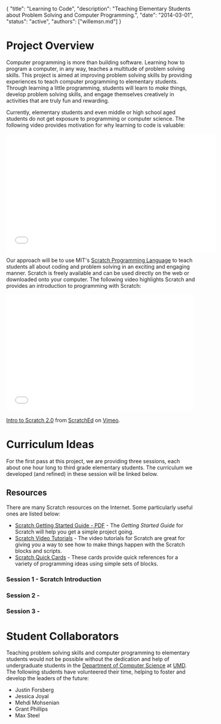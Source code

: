 {
	"title": "Learning to Code",
	"description": "Teaching Elementary Students about Problem Solving and Computer Programming.",
	"date": "2014-03-01",
	"status": "active",
	"authors": ["willemsn.md"]
}

Project Overview
================

Computer programming is more than building software. Learning how to program a computer, in any way, teaches a multitude of problem solving skills. This project is aimed at improving problem solving skills by providing experiences
to teach computer programming to elementary students. Through learning a little programming, students will learn to _make_ things, develop problem solving skills, and engage themselves creatively in activities that are truly fun and rewarding.

Currently, elementary students and even middle or high school aged students do not get exposure to programming or computer science. The following video provides motivation for why learning to code is valuable:

<iframe width="560" height="315" src="//www.youtube.com/embed/nKIu9yen5nc" frameborder="0" allowfullscreen></iframe>

Our approach will be to use MIT's [Scratch Programming Language](http://scratch.mit.edu/) to teach students all about coding and problem solving in an exciting and engaging manner.  Scratch is freely available and can be used directly on the web or downloaded onto your computer. The following video highlights Scratch and provides an introduction to programming with Scratch:

<iframe src="//player.vimeo.com/video/65583694?title=0&amp;byline=0&amp;portrait=0" width="500" height="313" frameborder="0" webkitallowfullscreen mozallowfullscreen allowfullscreen></iframe> <p><a href="http://vimeo.com/65583694">Intro to Scratch 2.0</a> from <a href="http://vimeo.com/scratchedteam">ScratchEd</a> on <a href="https://vimeo.com">Vimeo</a>.</p>

Curriculum Ideas
================

For the first pass at this project, we are providing three sessions, each about one hour long to third grade elementary students. The curriculum we developed (and refined) in these session will be linked below.

Resources
---------
There are many Scratch resources on the Internet. Some particularly useful ones are listed below:

* [Scratch Getting Started Guide - PDF](Getting-Started-Guide-Scratch2.pdf) - The _Getting Started Guide_ for Scratch will help you get a simple project going.
* [Scratch Video Tutorials](http://scratch.mit.edu/help/videos/) - The video tutorials for Scratch are great for giving you a way to see how to make things happen with the Scratch blocks and scripts.
* [Scratch Quick Cards](http://scratch.mit.edu/help/cards/) - These cards provide quick references for a variety of programming ideas using simple sets of blocks.

### Session 1 - Scratch Introduction

### Session 2 - 

### Session 3 - 

Student Collaborators
=====================

Teaching problem solving skills and computer programming to elementary students would not be possible without the dedication and help of undergraduate students in the [Department of Computer Science](http://www.d.umn.edu/cs) at [UMD](http://www.d.umn.edu). The following students have volunteered their time, helping to foster and develop the leaders of the future:

* Justin Forsberg
* Jessica Joyal
* Mehdi Mohsenian
* Grant Phillips
* Max Steel


